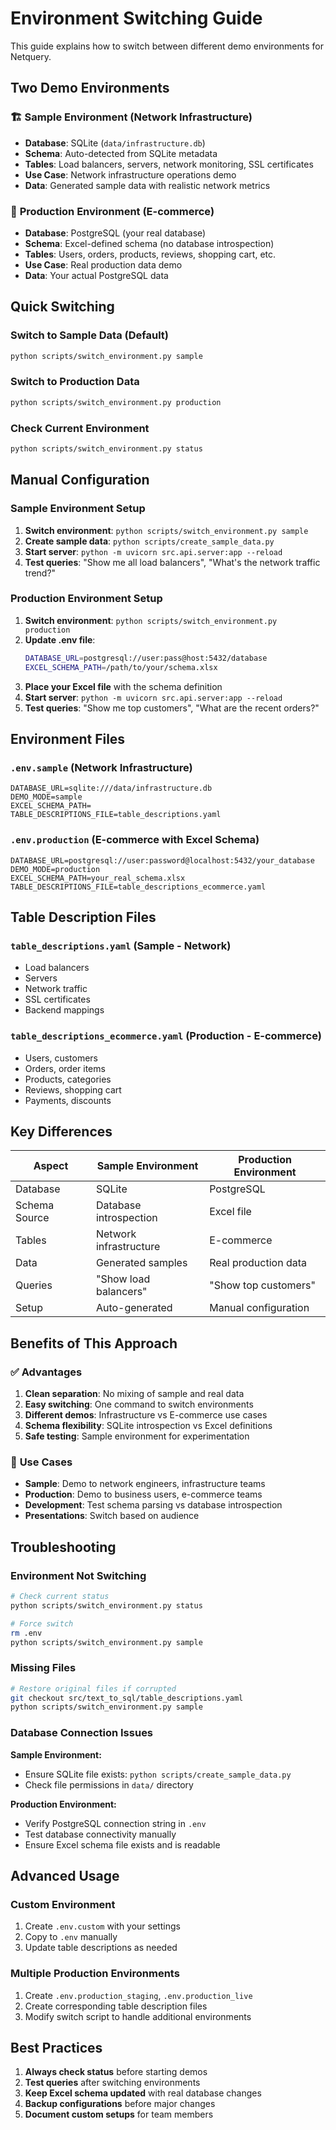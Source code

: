 # Environment Switching Guide

This guide explains how to switch between different demo environments for Netquery.

## Two Demo Environments

### 🏗️ **Sample Environment** (Network Infrastructure)
- **Database**: SQLite (`data/infrastructure.db`)
- **Schema**: Auto-detected from SQLite metadata
- **Tables**: Load balancers, servers, network monitoring, SSL certificates
- **Use Case**: Network infrastructure operations demo
- **Data**: Generated sample data with realistic network metrics

### 🛒 **Production Environment** (E-commerce)
- **Database**: PostgreSQL (your real database)
- **Schema**: Excel-defined schema (no database introspection)
- **Tables**: Users, orders, products, reviews, shopping cart, etc.
- **Use Case**: Real production data demo
- **Data**: Your actual PostgreSQL data

## Quick Switching

### Switch to Sample Data (Default)
```bash
python scripts/switch_environment.py sample
```

### Switch to Production Data
```bash
python scripts/switch_environment.py production
```

### Check Current Environment
```bash
python scripts/switch_environment.py status
```

## Manual Configuration

### Sample Environment Setup
1. **Switch environment**: `python scripts/switch_environment.py sample`
2. **Create sample data**: `python scripts/create_sample_data.py`
3. **Start server**: `python -m uvicorn src.api.server:app --reload`
4. **Test queries**: "Show me all load balancers", "What's the network traffic trend?"

### Production Environment Setup
1. **Switch environment**: `python scripts/switch_environment.py production`
2. **Update .env file**:
   ```bash
   DATABASE_URL=postgresql://user:pass@host:5432/database
   EXCEL_SCHEMA_PATH=/path/to/your/schema.xlsx
   ```
3. **Place your Excel file** with the schema definition
4. **Start server**: `python -m uvicorn src.api.server:app --reload`
5. **Test queries**: "Show me top customers", "What are the recent orders?"

## Environment Files

### `.env.sample` (Network Infrastructure)
```env
DATABASE_URL=sqlite:///data/infrastructure.db
DEMO_MODE=sample
EXCEL_SCHEMA_PATH=
TABLE_DESCRIPTIONS_FILE=table_descriptions.yaml
```

### `.env.production` (E-commerce with Excel Schema)
```env
DATABASE_URL=postgresql://user:password@localhost:5432/your_database
DEMO_MODE=production
EXCEL_SCHEMA_PATH=your_real_schema.xlsx
TABLE_DESCRIPTIONS_FILE=table_descriptions_ecommerce.yaml
```

## Table Description Files

### `table_descriptions.yaml` (Sample - Network)
- Load balancers
- Servers
- Network traffic
- SSL certificates
- Backend mappings

### `table_descriptions_ecommerce.yaml` (Production - E-commerce)
- Users, customers
- Orders, order items
- Products, categories
- Reviews, shopping cart
- Payments, discounts

## Key Differences

| Aspect | Sample Environment | Production Environment |
|--------|-------------------|----------------------|
| Database | SQLite | PostgreSQL |
| Schema Source | Database introspection | Excel file |
| Tables | Network infrastructure | E-commerce |
| Data | Generated samples | Real production data |
| Queries | "Show load balancers" | "Show top customers" |
| Setup | Auto-generated | Manual configuration |

## Benefits of This Approach

### ✅ **Advantages**
1. **Clean separation**: No mixing of sample and real data
2. **Easy switching**: One command to switch environments
3. **Different demos**: Infrastructure vs E-commerce use cases
4. **Schema flexibility**: SQLite introspection vs Excel definitions
5. **Safe testing**: Sample environment for experimentation

### 🎯 **Use Cases**
- **Sample**: Demo to network engineers, infrastructure teams
- **Production**: Demo to business users, e-commerce teams
- **Development**: Test schema parsing vs database introspection
- **Presentations**: Switch based on audience

## Troubleshooting

### Environment Not Switching
```bash
# Check current status
python scripts/switch_environment.py status

# Force switch
rm .env
python scripts/switch_environment.py sample
```

### Missing Files
```bash
# Restore original files if corrupted
git checkout src/text_to_sql/table_descriptions.yaml
python scripts/switch_environment.py sample
```

### Database Connection Issues

**Sample Environment:**
- Ensure SQLite file exists: `python scripts/create_sample_data.py`
- Check file permissions in `data/` directory

**Production Environment:**
- Verify PostgreSQL connection string in `.env`
- Test database connectivity manually
- Ensure Excel schema file exists and is readable

## Advanced Usage

### Custom Environment
1. Create `.env.custom` with your settings
2. Copy to `.env` manually
3. Update table descriptions as needed

### Multiple Production Environments
1. Create `.env.production_staging`, `.env.production_live`
2. Create corresponding table description files
3. Modify switch script to handle additional environments

## Best Practices

1. **Always check status** before starting demos
2. **Test queries** after switching environments
3. **Keep Excel schema updated** with real database changes
4. **Backup configurations** before major changes
5. **Document custom setups** for team members